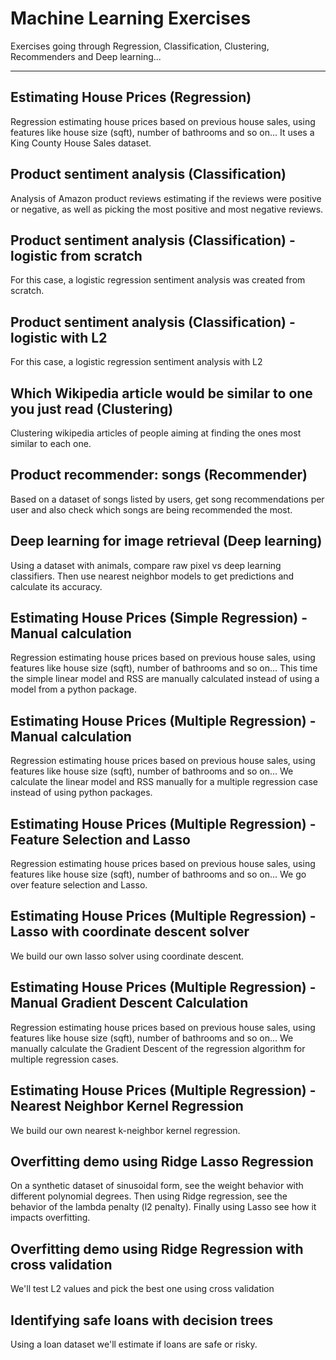 # Machine Learning Exercises
Exercises going through Regression, Classification, Clustering, Recommenders and Deep learning...

<hr>

## Estimating House Prices (Regression)
Regression estimating house prices based on previous house sales, using features like house size (sqft), number of bathrooms and so on...
It uses a King County House Sales dataset. 


## Product sentiment analysis (Classification)
Analysis of Amazon product reviews estimating if the reviews were positive or negative, as well as picking the most positive and most negative reviews.

## Product sentiment analysis (Classification) - logistic from scratch
For this case, a logistic regression sentiment analysis was created from scratch.

## Product sentiment analysis (Classification) - logistic with L2
For this case, a logistic regression sentiment analysis with L2


## Which Wikipedia article would be similar to one you just read (Clustering)
Clustering wikipedia articles of people aiming at finding the ones most similar to each one.


## Product recommender: songs (Recommender)
Based on a dataset of songs listed by users, get song recommendations per user and also check which songs are being recommended the most.


## Deep learning for image retrieval (Deep learning)
Using a dataset with animals, compare raw pixel vs deep learning classifiers. Then use nearest neighbor models to get predictions and calculate its accuracy.


## Estimating House Prices (Simple Regression) - Manual calculation
Regression estimating house prices based on previous house sales, using features like house size (sqft), number of bathrooms and so on...
This time the simple linear model and RSS are manually calculated instead of using a model from a python package.


## Estimating House Prices (Multiple Regression) - Manual calculation
Regression estimating house prices based on previous house sales, using features like house size (sqft), number of bathrooms and so on...
We calculate the linear model and RSS manually for a multiple regression case instead of using python packages.


## Estimating House Prices (Multiple Regression) - Feature Selection and Lasso
Regression estimating house prices based on previous house sales, using features like house size (sqft), number of bathrooms and so on...
We go over feature selection and Lasso.

## Estimating House Prices (Multiple Regression) - Lasso with coordinate descent solver
We build our own lasso solver using coordinate descent.


## Estimating House Prices (Multiple Regression) - Manual Gradient Descent Calculation
Regression estimating house prices based on previous house sales, using features like house size (sqft), number of bathrooms and so on...
We manually calculate the Gradient Descent of the regression algorithm for multiple regression cases.

## Estimating House Prices (Multiple Regression) - Nearest Neighbor Kernel Regression
We build our own nearest k-neighbor kernel regression.


## Overfitting demo using Ridge Lasso Regression
On a synthetic dataset of sinusoidal form, see the weight behavior with different polynomial degrees. Then using Ridge regression, see the behavior of the lambda penalty (l2 penalty). Finally using Lasso see how it impacts overfitting.

## Overfitting demo using Ridge Regression with cross validation
We'll test L2 values and pick the best one using cross validation

## Identifying safe loans with decision trees
Using a loan dataset we'll estimate if loans are safe or risky.



